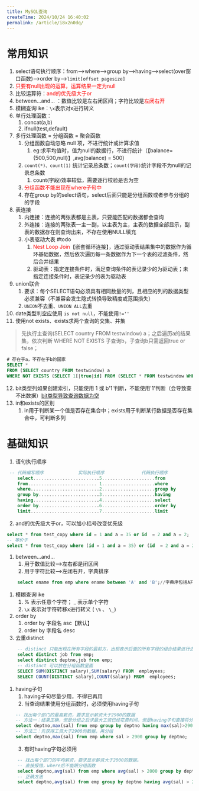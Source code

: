 ```yaml
---
title: MySQL查询
createTime: 2024/10/24 16:40:02
permalink: /article/i8x2n0dq/
---
```

# 常用知识
1. select语句执行顺序：from——>where——>group by——>having——>select(over窗口函数)——>order by——>`limit[offset pagesize]`
2. <font color="#ff0000">只要有null出现的运算，运算结果一定为null</font>
3. 比较运算符：<font color="#ff0000">and的优先级大于or</font>
4. between...and...  ：数值比较是左右闭区间；字符比较是<font color="#ff0000">左闭右开</font>
5. 模糊查询like：`\x`表示对x进行转义
6. 单行处理函数：
	1. concat(a,b) 
	2. ifnull(test,default)
7. 多行处理函数 = 分组函数 = 聚合函数
	1. 分组函数自动忽略 null 项，不进行统计或计算求值
		1. eg:求平均值时，值为null的数据行，不进行统计（【balance= {500,500,null}】,avg(balance) = 500）
	2. `count(*)、count(1)` 统计记录总条数；`count(字段)`统计字段不为null的记录总条数
		1. count(字段)效率较低，需要逐行校验是否为空
	3. <font color="#ff0000">分组函数不能出现在where子句中</font>
	4. 存在group by的select语句，select后面只能是分组函数或者参与分组的的字段
8. 表连接
	1. 内连接：连接的两张表都是主表，只要能匹配的数据都会查询
	2. 外连接：连接的两张表一主一副，以主表为主，主表的数据全部显示，副表的数据存在则查询出来，不存在使用NULL填充
	3. 小表驱动大表 #todo
		1. <font color="#ff0000">Nest Loop Join</font>【嵌套循环连接】，通过驱动表结果集中的数据作为循环基础数据，然后依次遍历每一条数据作为下一个表的过滤条件，然后合并结果
		2. 驱动表：指定连接条件时，满足查询条件的表记录少的为驱动表；未指定连接条件时，表记录少的表为驱动表
9. union联合
	1. 要求：每个SELECT语句必须具有相同数量的列，且相应的列的数据类型必须兼容（不兼容会发生隐式转换导致精度或范围损失）
	2. `UNION`不去重、`UNION ALL`去重
10. date类型判空应使用 `is not null`，不能使用`!=''`
11. 使用not exists、exists求两个查询的交集、并集
> 先执行主查询(SELECT country FROM testwindow) a；之后遍历a的结果集，依次判断 WHERE NOT EXISTS 子查询b，子查询b只需返回true or false；
```sql
# 存在于a，不存在于b的国家
SELECT *  
FROM (SELECT country FROM testwindow) a  
WHERE NOT EXISTS (SELECT 1[|true|id] FROM (SELECT * FROM testwindow WHERE product = 'Calculator') b WHERE a.country = b.country)
```
12. bit类型列如果创建索引，只能使用 1 或 b'1'判断，不能使用'1'判断（会导致查不出数据）[bit类型导致查询数据为空](https://www.jb51.net/database/323084tr6.htm)
13. in和exists的区别
	1. in用于判断某一个值是否存在集合中；exists用于判断某行数据是否存在集合中，可判断多列

# 基础知识
1. 语句执行顺序
```sql
 -- 代码编写顺序             实际执行顺序              代码执行顺序 
	select.........................5....................from
	from.......................... 1....................where
	where..........................2....................group by
	group by.......................3....................having
	having.........................4....................select
	order by.......................6....................order by
	limit..........................7....................limit
```
2. and的优先级大于or，可以加小括号改变优先级
```sql
select * from test_copy where id = 1 and a = 35 or id  = 2 and a = 2;
-- 等价于
select * from test_copy where (id = 1 and a = 35) or (id  = 2 and a = 2);
```
1. between...and...   
	1. 用于数值比较-->左右都是闭区间
	2. 用于字符比较-->左闭右开，字典排序
```sql
	select ename from emp where ename between 'A' and 'B';//字典序包括A开始，不包括B结束
```
1. 模糊查询like    
	1. % 表示任意个字符； _ 表示单个字符
	2. `\x` 表示对字符转移x进行转义 ( `\%` 、 `\_`)
2. order by
	1. order by 字段名 asc【默认】
	2. order by 字段名 desc
3. 去重distinct
```sql
	-- distinct 只能出现在所有字段的最前方，出现表示后面的所有字段的组合结果进行去重
	select distinct job from emp;
	select distinct deptno,job from emp;
	-- distinct 可以放在分组函数里面
	SELECT SUM(DISTINCT salary),SUM(salary) FROM  employees;
	SELECT COUNT(DISTINCT salary),COUNT(salary) FROM  employees;
```
1. having子句
	1. having子句尽量少用，不得已再用
	2. 当查询结果使用分组函数时，必须使用having子句
	```sql
	-- 找出每个部门的最高薪资，要求显示薪资大于2900的数据
	-- 方法一：结果正确，但是分组之后求最大工资已经花费时间，但是having子句直接将分组求max后的结果抛弃，效率低
	select deptno,max(sal) from emp group by deptno having max(sal)>2900;
	-- 方法二：先获得工资大于2900的数据，再分组
	select deptno,max(sal) from emp where sal > 2900 group by deptno;
	```
	 3. 有时having字句必须用
```sql
	-- 找出每个部门的平均薪资，要求显示薪资大于2000的数据。
	-- 直接报错，where后不能跟分组函数
	select deptno,avg(sal) from emp where avg(sal) > 2000 group by deptno;
	-- 正确方法
	select deptno,avg(sal) from emp group by deptno having avg(sal) > 2000;
```
